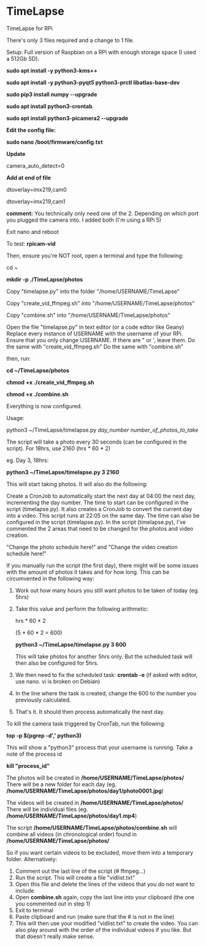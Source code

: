 # TimeLapse
TimeLapse for RPi


There's only 3 files required and a change to 1 file.

Setup:
Full version of Raspbian on a RPi with enough storage space (I used a 512Gb SD).

**sudo apt install -y python3-kms++**

**sudo apt install -y python3-pyqt5 python3-prctl libatlas-base-dev**

**sudo pip3 install numpy --upgrade**

**sudo apt install python3-crontab**

**sudo apt install python3-picamera2 --upgrade**

**Edit the config file:**

**sudo nano /boot/firmware/config.txt**

**Update**

camera_auto_detect=0

**Add at end of file**

dtoverlay=imx219,cam0

dtoverlay=imx219,cam1

**comment:** You technically only need one of the 2. Depending on which port you plugged the camera into. I added both (I'm using a RPi 5)





Exit nano and reboot



To test: 
**rpicam-vid**

Then, ensure you're NOT root, open a terminal and type the following:

cd ~

**mkdir -p ./TimeLapse/photos**

Copy "timelapse.py" into the folder "/home/USERNAME/TimeLapse"

Copy "create_vid_ffmpeg.sh" into "/home/USERNAME/TimeLapse/photos"

Copy "combine.sh" into "/home/USERNAME/TimeLapse/photos"

Open the file "timelapse.py" in text editor (or a code editor like Geany)
Replace every instance of USERNAME with the username of your RPi. Ensure that you only change USERNAME. If there are " or ', leave them.
Do the same with "create_vid_ffmpeg.sh"
Do the same with "combine.sh"

then, run:

**cd ~/TimeLapse/photos**

**chmod +x ./create_vid_ffmpeg.sh**

**chmod +x ./combine.sh**

Everything is now configured.

Usage:

python3 ~/TimeLapse/timelapse.py _day_number_ _number_of_photos_to_take_

The script will take a photo every 30 seconds (can be configured in the script). For 18hrs, use 2160 (hrs * 60 * 2)

eg. Day 3, 18hrs:

**python3 ~/TimeLapse/timelapse.py 3 2160**

This will start taking photos. It will also do the following:

Create a CronJob to automatically start the next day at 04:00 the next day, incrementing the day number. The time to start can be configured in the script (timelapse.py).
It also creates a CronJob to convert the current day into a video. This script runs at 22:05 on the same day. The time can also be configured in the script (timelapse.py).
In the script (timelapse.py), I've commented the 2 areas that need to be changed for the photos and video creation.

"Change the photo schedule here!" and "Change the video creation schedule here!"

If you manually run the script (the first day), there might will be some issues with the amount of photos it takes and for how long. This can be circumvented in the following way:

1. Work out how many hours you still want photos to be taken of today (eg. 5hrs)
2. Take this value and perform the following arithmetic:

   hrs * 60 * 2

   (5 * 60 * 2 = 600)

   **python3 ~/TimeLapse/timelapse.py 3 600**

   This will take photos for another 5hrs only. But the scheduled task will then also be configured for 5hrs.
3. We then need to fix the scheduled task:
   **crontab -e** (if asked with editor, use nano. vi is broken on Debian)
4. In the line where the task is created, change the 600 to the number you previously calculated.
5. That's it. It should then process automatically the next day.


To kill the camera task triggered by CronTab, run the following:

**top -p $(pgrep -d',' python3)**

This will show a "python3" process that your username is running. Take a note of the process id

**kill "process_id"**


The photos will be created in **/home/USERNAME/TimeLapse/photos/** There will be a new folder for each day (eg. **/home/USERNAME/TimeLapse/photos/day1/photo0001.jpg**)

The videos will be created in **/home/USERNAME/TimeLapse/photos/** There will be individual files (eg. **/home/USERNAME/TimeLapse/photos/day1.mp4**)

The script **/home/USERNAME/TimeLapse/photos/combine.sh** will combine all videos (in chronological order) found in **/home/USERNAME/TimeLapse/photos/**

So if you want certain videos to be excluded, move them into a temporary folder. Alternatively:
1. Comment out the last line of the script (# ffmpeg...)
2. Run the script. This will create a file "vidlist.txt"
3. Open this file and delete the lines of the videos that you do not want to include
4. Open **combine.sh** again, copy the last line into your clipboard (the one you commented out in step 1)
5. Exit to terminal
6. Paste clipboard and run (make sure that the # is not in the line)
7. This will then use your modified "vidlist.txt" to create the video. You can also play around with the order of the individual videos if you like. But that doesn't really make sense.
